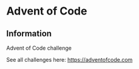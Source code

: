 # Advent of Code

## Information

Advent of Code challenge

See all challenges here: https://adventofcode.com